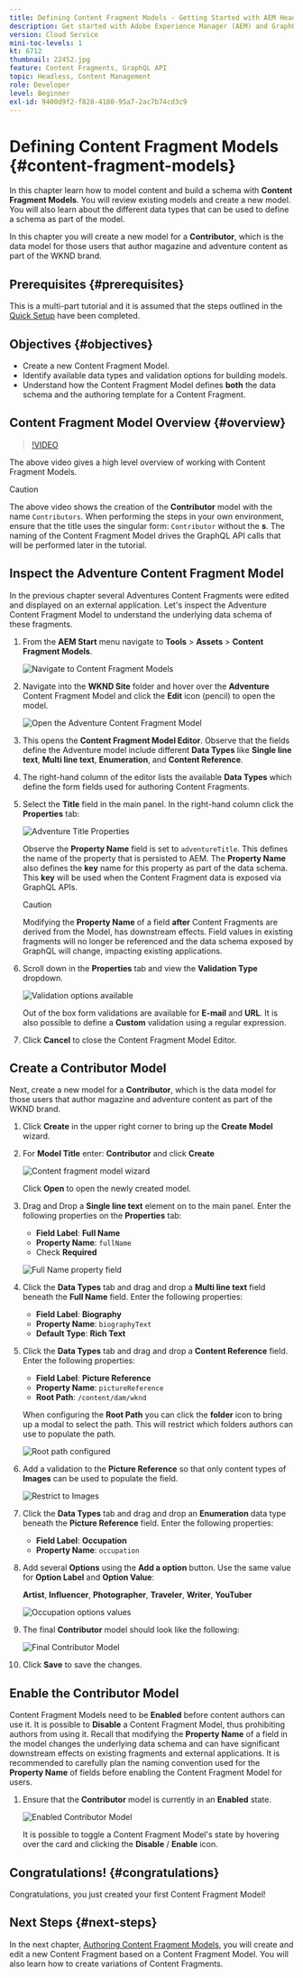 ```yaml
---
title: Defining Content Fragment Models - Getting Started with AEM Headless - GraphQL
description: Get started with Adobe Experience Manager (AEM) and GraphQL. Learn how to model content and build a schema with Content Fragment Models in AEM. Review existing models and create a new model. Learn about the different data types that can be used to define a schema.
version: Cloud Service
mini-toc-levels: 1
kt: 6712
thumbnail: 22452.jpg
feature: Content Fragments, GraphQL API
topic: Headless, Content Management
role: Developer
level: Beginner
exl-id: 9400d9f2-f828-4180-95a7-2ac7b74cd3c9
---
```

# Defining Content Fragment Models {#content-fragment-models}

In this chapter learn how to model content and build a schema with **Content Fragment Models**. You will review existing models and create a new model. You will also learn about the different data types that can be used to define a schema as part of the model.

In this chapter you will create a new model for a **Contributor**, which is the data model for those users that author magazine and adventure content as part of the WKND brand.

## Prerequisites {#prerequisites}

This is a multi-part tutorial and it is assumed that the steps outlined in the [Quick Setup](./setup.md) have been completed.

## Objectives {#objectives}

* Create a new Content Fragment Model.
* Identify available data types and validation options for building models.
* Understand how the Content Fragment Model defines **both** the data schema and the authoring template for a Content Fragment.

## Content Fragment Model Overview {#overview}

>[!VIDEO](https://video.tv.adobe.com/v/22452/?quality=12&learn=on)

The above video gives a high level overview of working with Content Fragment Models.

>[!CAUTION]
>
> The above video shows the creation of the **Contributor** model with the name `Contributors`. When performing the steps in your own environment, ensure that the title uses the singular form: `Contributor` without the **s**. The naming of the Content Fragment Model drives the GraphQL API calls that will be performed later in the tutorial.

## Inspect the Adventure Content Fragment Model

In the previous chapter several Adventures Content Fragments were edited and displayed on an external application. Let's inspect the Adventure Content Fragment Model to understand the underlying data schema of these fragments.

1. From the **AEM Start** menu navigate to **Tools** > **Assets** > **Content Fragment Models**.

    ![Navigate to Content Fragment Models](assets/content-fragment-models/content-fragment-model-navigation.png)

1. Navigate into the **WKND Site** folder and hover over the **Adventure** Content Fragment Model and click the **Edit** icon (pencil) to open the model.

    ![Open the Adventure Content Fragment Model](assets/content-fragment-models/adventure-content-fragment-edit.png)

1. This opens the **Content Fragment Model Editor**. Observe that the fields define the Adventure model include different **Data Types** like **Single line text**, **Multi line text**, **Enumeration**, and **Content Reference**.

1. The right-hand column of the editor lists the  available **Data Types** which define the form fields used for authoring Content Fragments.

1. Select the **Title** field in the main panel. In the right-hand column click the **Properties** tab:

    ![Adventure Title Properties](assets/content-fragment-models/adventure-title-properties-tab.png)

    Observe the **Property Name** field is set to `adventureTitle`. This defines the name of the property that is persisted to AEM. The **Property Name** also defines the **key** name for this property as part of the data schema. This **key** will be used when the Content Fragment data is exposed via GraphQL APIs.

    >[!CAUTION]
    >
    > Modifying the **Property Name** of a field **after** Content Fragments are derived from the Model, has downstream effects. Field values in existing fragments will no longer be referenced and the data schema exposed by GraphQL will change, impacting existing applications.

1. Scroll down in the **Properties** tab and view the **Validation Type** dropdown.

    ![Validation options available](assets/content-fragment-models/validation-options-available.png)

    Out of the box form validations are available for **E-mail** and **URL**. It is also possible to define a **Custom** validation using a regular expression.

1. Click **Cancel** to close the Content Fragment Model Editor.

## Create a Contributor Model

Next, create a new model for a **Contributor**, which is the data model for those users that author magazine and adventure content as part of the WKND brand.

1. Click **Create** in the upper right corner to bring up the **Create Model** wizard.
1. For **Model Title** enter: **Contributor** and click **Create**

    ![Content fragment model wizard](assets/content-fragment-models/content-fragment-model-wizard.png)

    Click **Open** to open the newly created model.

1. Drag and Drop a **Single line text** element on to the main panel. Enter the following properties on the **Properties** tab:

    * **Field Label**: **Full Name**
    * **Property Name**: `fullName`
    * Check **Required**

    ![Full Name property field](assets/content-fragment-models/full-name-property-field.png)

1. Click the **Data Types** tab and drag and drop a **Multi line text** field beneath the **Full Name** field. Enter the following properties:

    * **Field Label**: **Biography**
    * **Property Name**: `biographyText`
    * **Default Type**: **Rich Text**

1. Click the **Data Types** tab and drag and drop a **Content Reference** field. Enter the following properties:

    * **Field Label**: **Picture Reference**
    * **Property Name**: `pictureReference`
    * **Root Path**: `/content/dam/wknd`

    When configuring the **Root Path** you can click the **folder** icon to bring up a modal to select the path. This will restrict which folders authors can use to populate the path.

    ![Root path configured](assets/content-fragment-models/root-path-configure.png)

1. Add a validation to the **Picture Reference** so that only content types of **Images** can be used to populate the field.

    ![Restrict to Images](assets/content-fragment-models/picture-reference-content-types.png)

1. Click the **Data Types** tab and drag and drop an **Enumeration**  data type beneath the **Picture Reference** field. Enter the following properties:

    * **Field Label**: **Occupation**
    * **Property Name**: `occupation`

1. Add several **Options** using the **Add a option** button. Use the same value for **Option Label** and **Option Value**:

    **Artist**, **Influencer**, **Photographer**, **Traveler**, **Writer**, **YouTuber**

    ![Occupation options values](assets/content-fragment-models/occupation-options-values.png)

1. The final **Contributor** model should look like the following:

    ![Final Contributor Model](assets/content-fragment-models/final-contributor-model.png)

1. Click **Save** to save the changes.

## Enable the Contributor Model

Content Fragment Models need to be **Enabled** before content authors can use it. It is possible to **Disable** a Content Fragment Model, thus prohibiting authors from using it. Recall that modifying the **Property Name** of a field in the model changes the underlying data schema and can have significant downstream effects on existing fragments and external applications. It is recommended to carefully plan the naming convention used for the **Property Name** of fields before enabling the Content Fragment Model for users.

1. Ensure that the **Contributor** model is currently in an **Enabled** state.

     ![Enabled Contributor Model](assets/content-fragment-models/enable-contributor-model.png)

     It is possible to toggle a Content Fragment Model's state by hovering over the card and clicking the **Disable** / **Enable** icon.

## Congratulations! {#congratulations}

Congratulations, you just created your first Content Fragment Model!

## Next Steps {#next-steps}

In the next chapter, [Authoring Content Fragment Models](author-content-fragments.md), you will create and edit a new Content Fragment based on a Content Fragment Model. You will also learn how to create variations of Content Fragments.
